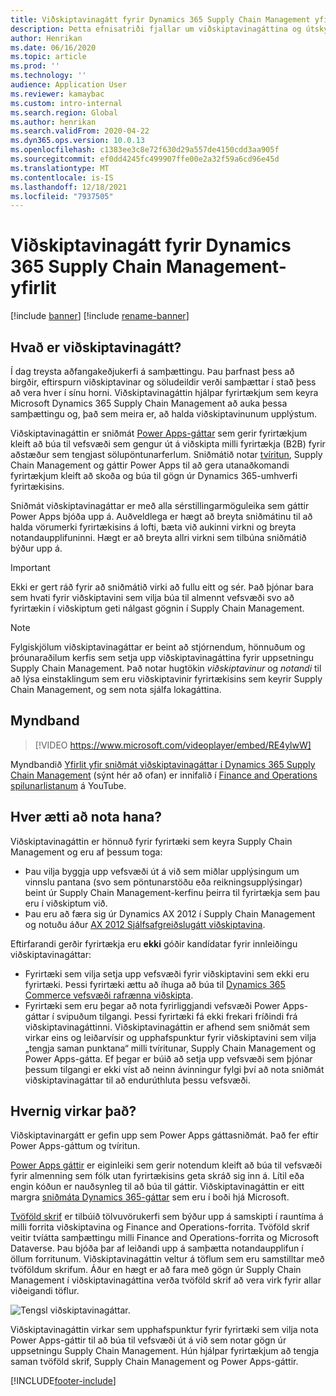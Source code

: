 ```yaml
---
title: Viðskiptavinagátt fyrir Dynamics 365 Supply Chain Management yfirlit (inniheldur myndband)
description: Þetta efnisatriði fjallar um viðskiptavinagáttina og útskýrir hver ætti að nota hana og hvernig hún virkar.
author: Henrikan
ms.date: 06/16/2020
ms.topic: article
ms.prod: ''
ms.technology: ''
audience: Application User
ms.reviewer: kamaybac
ms.custom: intro-internal
ms.search.region: Global
ms.author: henrikan
ms.search.validFrom: 2020-04-22
ms.dyn365.ops.version: 10.0.13
ms.openlocfilehash: c1383ee3c8e72f630d29a557de4150cdd3aa905f
ms.sourcegitcommit: ef0dd4245fc499907ffe00e2a32f59a6cd96e45d
ms.translationtype: MT
ms.contentlocale: is-IS
ms.lasthandoff: 12/18/2021
ms.locfileid: "7937505"
---
```

# <a name="customer-portal-for-dynamics-365-supply-chain-management-overview"></a>Viðskiptavinagátt fyrir Dynamics 365 Supply Chain Management-yfirlit

[!include [banner](../includes/banner.md)]
[!include [rename-banner](~/includes/cc-data-platform-banner.md)]

## <a name="what-is-the-customer-portal"></a>Hvað er viðskiptavinagátt?

Í dag treysta aðfangakeðjukerfi á samþættingu. Þau þarfnast þess að birgðir, eftirspurn viðskiptavinar og söludeildir verði samþættar í stað þess að vera hver í sínu horni. Viðskiptavinagáttin hjálpar fyrirtækjum sem keyra Microsoft Dynamics 365 Supply Chain Management að auka þessa samþættingu og, það sem meira er, að halda viðskiptavinunum upplýstum.

Viðskiptavinagáttin er sniðmát [Power Apps-gáttar](/powerapps/maker/portals/overview) sem gerir fyrirtækjum kleift að búa til vefsvæði sem gengur út á viðskipta milli fyrirtækja (B2B) fyrir aðstæður sem tengjast sölupöntunarferlum. Sniðmátið notar [tvíritun](../../fin-ops-core/dev-itpro/data-entities/dual-write/dual-write-home-page.md), Supply Chain Management og gáttir Power Apps til að gera utanaðkomandi fyrirtækjum kleift að skoða og búa til gögn úr Dynamics 365-umhverfi fyrirtækisins.

Sniðmát viðskiptavinagáttar er með alla sérstillingarmöguleika sem gáttir Power Apps bjóða upp á. Auðveldlega er hægt að breyta sniðmátinu til að halda vörumerki fyrirtækisins á lofti, bæta við aukinni virkni og breyta notandaupplifuninni. Hægt er að breyta allri virkni sem tilbúna sniðmátið býður upp á.

> [!IMPORTANT]
> Ekki er gert ráð fyrir að sniðmátið virki að fullu eitt og sér. Það þjónar bara sem hvati fyrir viðskiptavini sem vilja búa til almennt vefsvæði svo að fyrirtækin í viðskiptum geti nálgast gögnin í Supply Chain Management.

> [!NOTE]
> Fylgiskjölum viðskiptavinagáttar er beint að stjórnendum, hönnuðum og þróunaraðilum kerfis sem setja upp viðskiptavinagáttina fyrir uppsetningu Supply Chain Management. Það notar hugtökin _viðskiptavinur_ og _notandi_ til að lýsa einstaklingum sem eru viðskiptavinir fyrirtækisins sem keyrir Supply Chain Management, og sem nota sjálfa lokagáttina.

## <a name="video"></a>Myndband

> [!VIDEO https://www.microsoft.com/videoplayer/embed/RE4ylwW]

Myndbandið [Yfirlit yfir sniðmát viðskiptavinagáttar í Dynamics 365 Supply Chain Management](https://youtu.be/nPrqoLuHfV8) (sýnt hér að ofan) er innifalið í [Finance and Operations spilunarlistanum](https://www.youtube.com/playlist?list=PLcakwueIHoT_SYfIaPGoOhloFoCXiUSyW) á YouTube.

## <a name="who-should-use-it"></a>Hver ætti að nota hana?

Viðskiptavinagáttin er hönnuð fyrir fyrirtæki sem keyra Supply Chain Management og eru af þessum toga:

- Þau vilja byggja upp vefsvæði út á við sem miðlar upplýsingum um vinnslu pantana (svo sem pöntunarstöðu eða reikningsupplýsingar) beint úr Supply Chain Management-kerfinu þeirra til fyrirtækja sem þau eru í viðskiptum við.
- Þau eru að færa sig úr Dynamics AX 2012 í Supply Chain Management og notuðu áður [AX 2012 Sjálfsafgreiðslugátt viðskiptavina](/dynamicsax-2012/appuser-itpro/about-the-customer-self-service-portal).

Eftirfarandi gerðir fyrirtækja eru **ekki** góðir kandídatar fyrir innleiðingu viðskiptavinagáttar:

- Fyrirtæki sem vilja setja upp vefsvæði fyrir viðskiptavini sem ekki eru fyrirtæki. Þessi fyrirtæki ættu að íhuga að búa til [Dynamics 365 Commerce vefsvæði rafrænna viðskipta](../../commerce/create-ecommerce-site.md).
- Fyrirtæki sem eru þegar að nota fyrirliggjandi vefsvæði Power Apps-gáttar í svipuðum tilgangi. Þessi fyrirtæki fá ekki frekari fríðindi frá viðskiptavinagáttinni. Viðskiptavinagáttin er afhend sem sniðmát sem virkar eins og leiðarvísir og upphafspunktur fyrir viðskiptavini sem vilja „tengja saman punktana“ milli tvíritunar, Supply Chain Management og Power Apps-gátta. Ef þegar er búið að setja upp vefsvæði sem þjónar þessum tilgangi er ekki víst að neinn ávinningur fylgi því að nota sniðmát viðskiptavinagáttar til að endurúthluta þessu vefsvæði.

## <a name="how-does-it-work"></a>Hvernig virkar það?

Viðskiptavinargátt er gefin upp sem Power Apps gáttasniðmát. Það fer eftir Power Apps-gáttum og tvíritun.

[Power Apps gáttir](/powerapps/maker/portals/overview) er eiginleiki sem gerir notendum kleift að búa til vefsvæði fyrir almenning sem fólk utan fyrirtækisins geta skráð sig inn á. Lítil eða engin kóðun er nauðsynleg til að búa til gáttir. Viðskiptavinagáttin er eitt margra [sniðmáta Dynamics 365-gáttar](/powerapps/maker/portals/portal-templates#environment-with-model-driven-apps-in-dynamics-365) sem eru í boði hjá Microsoft.

[Tvöföld skrif](/powerapps/maker/portals/overview) er tilbúið tölvuvörukerfi sem býður upp á samskipti í rauntíma á milli forrita viðskiptavina og Finance and Operations-forrita. Tvöföld skrif veitir tvíátta samþættingu milli Finance and Operations-forrita og Microsoft Dataverse. Þau bjóða þar af leiðandi upp á samþætta notandaupplifun í öllum forritunum. Viðskiptavinagáttin veltur á töflum sem eru samstilltar með tvöföldum skrifum. Áður en hægt er að fara með gögn úr Supply Chain Management í viðskiptavinagáttina verða tvöföld skrif að vera virk fyrir allar viðeigandi töflur.

![Tengsl viðskiptavinagáttar.](media/customer-portal-elements.png "Tengsl viðskiptavinagáttar")

Viðskiptavinagáttin virkar sem upphafspunktur fyrir fyrirtæki sem vilja nota Power Apps-gáttir til að búa til vefsvæði út á við sem notar gögn úr uppsetningu Supply Chain Management. Hún hjálpar fyrirtækjum að tengja saman tvöföld skrif, Supply Chain Management og Power Apps-gáttir.


[!INCLUDE[footer-include](../../includes/footer-banner.md)]